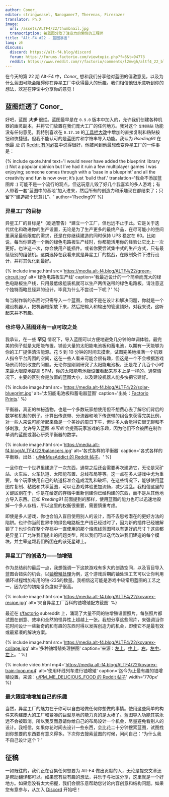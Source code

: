 ```yaml
---
author: Conor_
editor: stringweasel, Nanogamer7, Therenas, Firerazer
translator: Ph.X
image: 
  url: /assets/ALTF4/22/thumbnail.jpg
  transcription: 被蓝图分散了注意力的懒惰的工程师
title: "Alt-F4 #22 - 蓝图暴言"
lang: zh
discuss:
  discord: https://alt-f4.blog/discord
  forum: https://forums.factorio.com/viewtopic.php?f=5&t=94773
  reddit: https://www.reddit.com/r/factorio/comments/l2mwgh/altf4_22_blueprint_rant/
---
```


在今天的第 22 期 Alt-F4 中，*Conor_* 想和我们分享他对蓝图的偏激意见，以及为什么蓝图可能会阻碍你在异星工厂中获得最大的乐趣。我们相信他很乐意听到你的想法，欢迎在评论中分享你的意见！

## 蓝图烂透了 <author>Conor_</author>

好吧，蓝图 ***大多*** 很烂。蓝图最早是在 `0.9.0` 版本中加入的，允许我们创建各种机器的幽灵副本，并将它们放置在我们庞大工厂的任何地方。我对这个 `复制粘贴` 功能没有任何意见，我特别喜欢在 `0.17.10` 的[工具栏大改](https://www.factorio.com/blog/post/fff-278)中增加的直接复制和粘贴按钮和快捷键。但我不能认可的是蓝图库和字符串导入功能。我认为 *Rseding91* 在他最 *近* 的 [Reddit 有问必答](https://www.reddit.com/r/factorio/comments/in5d3i/developer_technicaloriented_ama/g45d2t3/?context=1)中说得很好，他被问到他最想改变异星工厂的一件事是：

{% include quote.html text='I would never have added the blueprint library :) Not a popular opinion but I’ve had it ruin a few multiplayer games I was enjoying; someone comes through with a ’base in a blueprint’ and all the creativity and fun is now over; it’s just ’build that’.' translation='我会不添加蓝图库 :) 可能不是一个流行的观点，但这玩意儿毁了好几个我喜欢的多人游戏；有人带着一套“蓝图中的基地”加入进来，然后所有的创造力和乐趣现在都结束了；只留下“建造那个玩意儿”。' author='Rseding91' %}

### 异星工厂的目标

异星工厂的目标是*（剧透警告）*建立一个工厂，但也远不止于此。它是关于迭代优化和改进你的生产设置，无论是为了生产更多的最终产品，在尽可能小的空间里满足最低限度的需求，还是在你继续建造的同时保持 UPS 稳定在 60。比如说，每当你建造一个新的绿色电路板生产线时，你都能活用你的经验让它比上一次更好。也许这一次，你会使用产能插件。或者你要尝试集中式的生产方式，只有最低级别的组装机。这类选择在我看来就是异星工厂的挑战，在限制条件下进行设计，并将其优化到最好。

{% include image.html src='https://media.alt-f4.blog/ALTF4/22/green-circuit.jpg' alt='绿色电路板生产线' caption='我最近设计的一个简单而庞大的绿色电路板生产线，只用最低级组装机就可以生产两传送带的绿色电路板。请注意这个独特而略显怪异的设计，毕竟为什么不尝试一下呢？' %}

每当制作新的东西时只需导入一个蓝图，你就不是在设计和解决问题，你就是一个建设机器人，把机器框架放下来，然后把输入和输出的管道铺好。对我来说，这听起来并不有趣。

### 也许导入蓝图还有一点可取之处

我承认，在一些 **罕见** 情况下，导入蓝图可以方便地避免几分钟的单调体验。最完美的例子就是太阳能布置，铺设大量的太阳能电池板和蓄电池，以期有一天能够为你的工厂提供清洁能源。花 5 到 10 分钟的时间去摸索，试图完美地填满一个机器人指令平台周围的空间，这在一些人看来可能会很有趣，但这是一个不会根据游戏场景而特别改变的问题。无论你是刚刚研究了太阳能电池板，还是花了几百个小时来最大限度地提高 SPM，你的太阳能电池板设置看起来基本上是一样的。通常情况下，主要的区别会是放置的蓝图大小，以及建设机器人能多快把它建好。

{% include image.html src='https://media.alt-f4.blog/ALTF4/22/solar-blueprint.jpg' alt='太阳能电池板和蓄电器蓝图' caption='出处：<a href="https://factorioprints.com/view/-KYeNAYQVgk2DcbuORde">Factorio Prints</a>.' %}

平衡器，真正的神秘造物，也是一个多数玩家想使用但不想费心去了解它们背后的数学和机制的例子。计算出传送带、分流器和地下传送带的组合来获得完美比例，对一些人来说可能听起来像是一个美妙的周日下午，但许多人会觉得它很无聊和不够刺激。允许导入蓝图 *有可能* 会提高玩家游戏的乐趣，因为他们不会被困在制作单调的蓝图或潜心研究平衡器的数学。

{% include image.html src='https://media.alt-f4.blog/ALTF4/22/balancers.jpg' alt='各式各样的平衡器' caption='各式各样的平衡器。出处：<a href="https://www.reddit.com/r/factorio/comments/bf600q/my_take_on_balancers_designed_to_help_understand/">u/MrMusAddict 的 Reddit 帖子</a>。' %}

一旦你在一个世界里建造了一次东西，通常之后还会需要再次建造它，无论是采矿站、火车站、火车轨道、太阳能布置、总线布局等等。这一点在多人游戏中尤为重要，每个玩家使用自己的轨道标准会造成混乱和破坏。在这些情况下，能够使用蓝图库复制、粘贴和共享蓝图，可以让游戏体验更加流畅，减少混乱。我相信这里的关键区别在于，你是在给定的存档中重新创建你已经构建的东西，而不是从其他地方导入东西。正如 *Rseding91* 前面提到的那样，使用蓝图的能力也可以迅速地毁掉一个多人存档，所以这里的权衡很重要，需要慎重考虑。

即使是多人游戏，你也会陷入盲目使用别人的设计，而不去思考潜在的更好方法的陷阱。也许你当前世界中的绿色电路板生产线已经过时了，因为新的插件已经被解锁了？也许你在整个存档中一直使用的那个熔炼线蓝图可以有更好的尺寸？这些都是异星工厂允许我们提出的问题类型，所以我们可以迭代改进我们建造的每个模块，并主宰这颗我们所困在的该死星球上。

### 异星工厂的创造力——铀增殖

作为总结前的最后一点，我想强调一下这款游戏有多大的创造空间，以及盲目导入蓝图会错失的机会。以[铀增殖处理](https://wiki.factorio.com/Kovarex_enrichment_process/zh)为例，这个游戏后期的铀处理工艺可以让你利用循环过程增加有用的铀-235的数量。我相信这可能是游戏中较常用蓝图的工艺之一，因为它的初始复杂度似乎很高。

{% include image.html src='https://media.alt-f4.blog/ALTF4/22/kovarex-recipe.jpg' alt='来自异星工厂百科的铀增殖配方截图' %}

最近在 [r/factorio](https://www.reddit.com/r/factorio/) subreddit 上，涌现了大量不同的铀增殖设置照片，每张照片都试图在创意、效率和全然的怪异性上超越上一张。我想分享这些照片，来强调当你花时间设计一些新奇的和有趣的东西时得以发挥创造力的机会，即使它不是最有效或最紧凑的解决方案。

{% include image.html src='https://media.alt-f4.blog/ALTF4/22/kovarex-collage.jpg' alt='多种铀增殖处理拼图' caption='来源：<a href="https://www.reddit.com/r/factorio/comments/it53gn/so_i_built_a_kovarex_enrichment_process_setup/">左上</a>，<a href="https://www.reddit.com/r/factorio/comments/ju509t/my_noobish_try_at_kovarex_enrichment/">中上</a>，<a href="https://www.reddit.com/r/factorio/comments/jkmkyc/my_overkill_beaconed_buffered_uranium_processing/">右</a>，<a href="https://www.reddit.com/r/factorio/comments/hrumlj/beaconed_kovarex_processing_with_no_circuits/">左中</a>，<a href="https://www.reddit.com/r/factorio/comments/hgb8zn/the_1_million_monkeys_method_of_kovarex_enrichment/">左下</a>。' %}

{% include video.html mp4='https://media.alt-f4.blog/ALTF4/22/kovarex-train-loop.mp4' alt='使用环线列车进行铀增殖' caption='迄今为止最有趣的铀增殖设置。来源：<a href="https://www.reddit.com/r/factorio/comments/jj4nsl/my_take_on_kovarex_circle_nuketrain_violently/">u/PM_ME_DELICIOUS_FOOD 的 Reddit 帖子</a>' width='770px' %}

### 最大限度地增加自己的乐趣

当然，异星工厂的魅力在于你可以自由地做任何你想做的事情。使用这些简单的构件来构建庞大的工厂和紧凑的巨型基地的能力真的是太棒了。蓝图导入功能其实永远不会被取消，所以我反而恳请你给自己的布局设计一个机会，尽量避免看别人的设计。我相信，如果你花时间去设计一些东西，会比花二十分钟搜索蓝图，试图找到你想要的东西要有意义得多。下次你去搜索蓝图的时候，问问自己：“为什么我不自己设计这个？”

## 征稿

一如既往的，我们正在召集任何想要为 Alt-F4 做出贡献的人，无论是提交文章还是帮助翻译都可以。如果您有些有趣的想法，并乐于与社区分享，这里就是一个好地方。如果您没有太大把握，我们会很乐意帮助您讨论内容创意和结构问题。如果您有意参与，从加入 [Discord](https://alt-f4.blog/discord) 开始吧！
